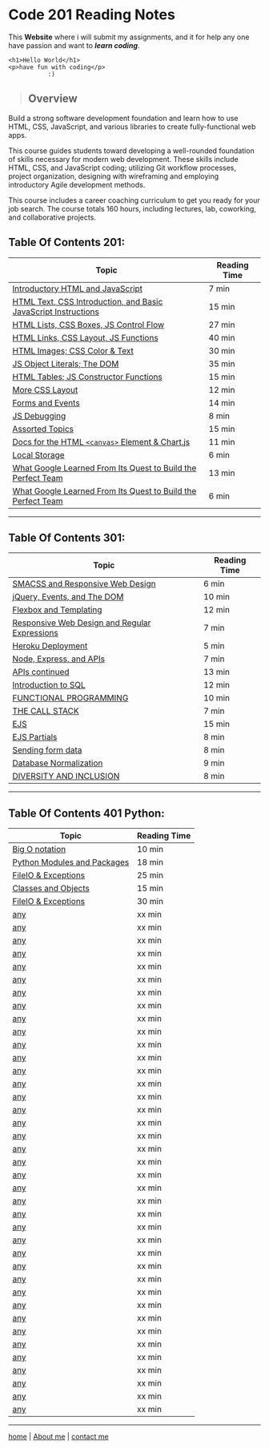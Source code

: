 # Code 201 Reading Notes

 This **Website** where i will submit my assignments, and it for help any one have passion and want to ***learn coding***.
 ```
 <h1>Hello World</h1>
 <p>have fun with coding</p>
            :)
 ```

 >## Overview

 Build a strong software development foundation and learn how to use HTML, CSS, JavaScript, and various libraries to create fully-functional web apps.

 This course guides students toward developing a well-rounded foundation of skills necessary for modern web development. These skills include HTML, CSS, and JavaScript coding; utilizing Git workflow processes, project organization, designing with wireframing and employing introductory Agile development methods.

 This course includes a career coaching curriculum to get you ready for your job search. The course totals 160 hours, including lectures, lab, coworking, and collaborative projects.


## Table Of Contents 201:

   **Topic**  | **Reading Time**
  ----------- |-----------------
  [Introductory HTML and JavaScript](/class-01.md)  | 7   min
  [HTML Text, CSS Introduction, and Basic JavaScript   Instructions](/class-02.md)  | 15 min
  [HTML Lists, CSS Boxes, JS Control Flow](/class-03.md)  | 27 min
  [HTML Links, CSS Layout, JS Functions](/class-04.md)    | 40 min
  [HTML Images; CSS Color & Text](/class-05.md)  | 30 min
  [JS Object Literals; The DOM](/class-06.md)  | 35 min
  [HTML Tables; JS Constructor Functions](/class-07.md)    | 15 min
  [More CSS Layout](/class-08.md)  | 12 min
  [Forms and Events](/class-09.md)  | 14 min
  [JS Debugging](/class-10.md) | 8 min
  [Assorted Topics](/class-11.md) | 15 min
  [Docs for the HTML `<canvas>` Element & Chart\.js](/class-12.md) | 11 min
  [Local Storage](/class-13.md) | 6 min
  [What Google Learned From Its Quest to Build the   Perfect Team](/class-14.md) | 13 min
  [What Google Learned From Its Quest to Build the   Perfect Team](/class-15.md) | 6 min 
  
  ---

## Table Of Contents 301:
  
   **Topic**  | **Reading Time**
  ----------- |-----------------
  [SMACSS and Responsive Web Design](/read-01.md)  | 6   min
  [jQuery, Events, and The DOM](/read-02.md)  | 10 min
  [Flexbox and Templating](/read-03.md)  | 12 min
  [Responsive Web Design and Regular Expressions](read-04.md)  | 7 min
  [Heroku Deployment](/read-05.md)  | 5 min
  [Node, Express, and APIs](/read-06.md)  | 7 min
  [APIs continued](/read-07.md)  | 13 min
  [Introduction to SQL](/read-08.md)  | 12 min
  [FUNCTIONAL PROGRAMMING](/read-09.md)  |10 min
  [THE CALL STACK](/read-10.md) | 7 min
  [EJS](/read-11.md) | 15 min
  [EJS Partials](/read-12.md) | 8 min
  [Sending form data](/read-13.md) | 8 min
  [Database Normalization](/read-14.md) | 9 min
  [DIVERSITY AND INCLUSION](/read-15.md) | 8 min 
  
  ---

## Table Of Contents 401 Python:

 **Topic**  | **Reading Time**
----------- |-----------------
[Big O notation](/read-401-py/read-01.md)  | 10 min
[Python Modules and Packages](/read-401-py/read-02.md)  | 18 min
[FileIO & Exceptions](/read-401-py/read-03.md)  | 25 min
[Classes and Objects](/read-401-py/read-04.md)  | 15 min
[FileIO & Exceptions](/read-401-py/read-05.md)  | 30 min
[any](/read-401-py/read-06.md)  | xx min
[any](/read-401-py/read-07.md)  | xx min
[any](/read-401-py/read-08.md)  | xx min
[any](/read-401-py/read-09.md)  | xx min
[any](/read-401-py/read-10.md)  | xx min
[any](/read-401-py/read-11.md)  | xx min
[any](/read-401-py/read-12.md)  | xx min
[any](/read-401-py/read-13.md)  | xx min
[any](/read-401-py/read-14.md)  | xx min
[any](/read-401-py/read-15.md)  | xx min
[any](/read-401-py/read-16.md)  | xx min
[any](/read-401-py/read-17.md)  | xx min
[any](/read-401-py/read-18.md)  | xx min
[any](/read-401-py/read-19.md)  | xx min
[any](/read-401-py/read-20.md)  | xx min
[any](/read-401-py/read-21.md)  | xx min
[any](/read-401-py/read-22.md)  | xx min
[any](/read-401-py/read-23.md)  | xx min
[any](/read-401-py/read-24.md)  | xx min
[any](/read-401-py/read-25.md)  | xx min
[any](/read-401-py/read-26.md)  | xx min
[any](/read-401-py/read-27.md)  | xx min
[any](/read-401-py/read-28.md)  | xx min
[any](/read-401-py/read-29.md)  | xx min
[any](/read-401-py/read-30.md)  | xx min
[any](/read-401-py/read-31.md)  | xx min
[any](/read-401-py/read-32.md)  | xx min
[any](/read-401-py/read-33.md)  | xx min
[any](/read-401-py/read-34.md)  | xx min
[any](/read-401-py/read-35.md)  | xx min
[any](/read-401-py/read-36.md)  | xx min
[any](/read-401-py/read-37.md)  | xx min
[any](/read-401-py/read-38.md)  | xx min
[any](/read-401-py/read-39.md)  | xx min
[any](/read-401-py/read-40.md)  | xx min
[any](/read-401-py/read-41.md)  | xx min
[any](/read-401-py/read-42.md)  | xx min
[any](/read-401-py/read-43.md)  | xx min
[any](/read-401-py/read-44.md)  | xx min

---

[home](/README.md) | [About me](/about-me.md) | [contact me](/contact-me.md)